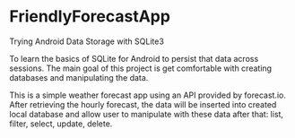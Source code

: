 # FriendlyForecastApp
Trying Android Data Storage with SQLite3

To learn the basics of SQLite for Android to persist that data across sessions. The main goal of this project is get comfortable with creating databases and manipulating the data.

This is a simple weather forecast app using an API provided by forecast.io. After retrieving the hourly forecast, the data will be inserted into created local database and allow user to manipulate with these data after that: list, filter, select, update, delete.

